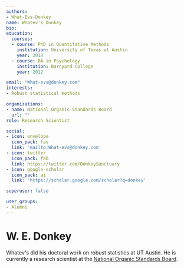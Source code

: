 ```yaml
---
authors:
- What-Evs-Donkey
name: Whatev's Donkey
bio: 
education:
  courses:
  - course: PhD in Quantitative Methods
    institution: University of Texas at Austin
    year: 2018
  - course: BA in Psychology
    institution: Barnyard College
    year: 2012

email: "What-evs@donkey.com"
interests:
- Robust statistical methods

organizations:
- name: National Organic Standards Board
  url: ""
role: Research Scientist

social:
- icon: envelope
  icon_pack: fas
  link: 'mailto:What-evs@donkey.com'
- icon: twitter
  icon_pack: fab
  link: https://twitter.com/DonkeySanctuary
- icon: google-scholar
  icon_pack: ai
  link: 'https://scholar.google.com/scholar?q=donkey'

superuser: false

user_groups:
- Alumni
---
```


# W. E. Donkey

Whatev's did his doctoral work on robust statistics at UT Austin. He is currently a research scientist at the [National Organic Standards Board](https://www.ams.usda.gov/rules-regulations/organic/nosb).